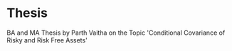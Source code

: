 # Thesis
BA and MA Thesis by Parth Vaitha on the Topic 'Conditional Covariance of Risky and Risk Free Assets'
